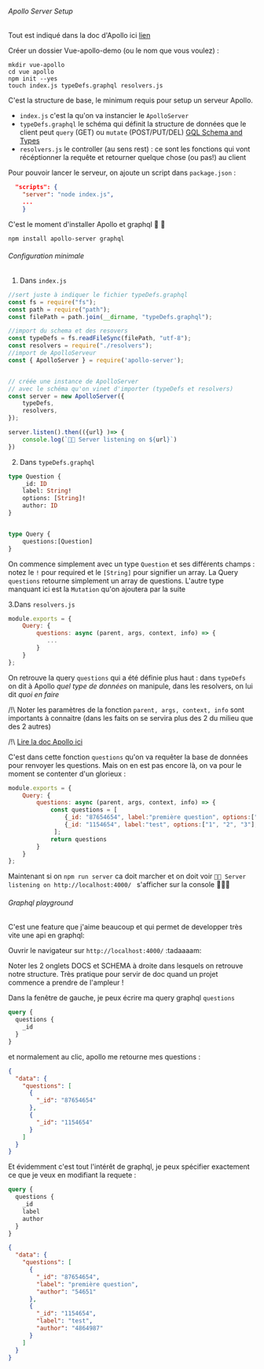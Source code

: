 ###### Apollo Server Setup

Tout est indiqué dans la doc d'Apollo ici [lien](https://www.apollographql.com/docs/apollo-server/getting-started/)

Créer un dossier Vue-apollo-demo (ou le nom que vous voulez) : 

```
mkdir vue-apollo
cd vue apollo
npm init --yes
touch index.js typeDefs.graphql resolvers.js

```
C'est la structure de base, le minimum requis pour setup un serveur Apollo.

- `index.js` c'est la qu'on va instancier le `ApolloServer` 
- `typeDefs.graphql` le schéma qui définit la structure de données que le client peut `query` (GET) ou `mutate` (POST/PUT/DEL) [GQL Schema and Types](https://graphql.org/learn/schema/)
- `resolvers.js` le controller (au sens rest) : ce sont les fonctions qui vont récéptionner la requête et retourner quelque chose (ou pas!) au client

Pour pouvoir lancer le serveur, on ajoute un script dans `package.json` :

```json
  "scripts": {
    "server": "node index.js",
    ...
    }
```

C'est le moment d'installer Apollo et graphql 🚀 🚀
```shell script
npm install apollo-server graphql
```

###### Configuration minimale

1. Dans `index.js`

```js
//sert juste à indiquer le fichier typeDefs.graphql
const fs = require("fs");
const path = require("path");
const filePath = path.join(__dirname, "typeDefs.graphql");

//import du schema et des resovers
const typeDefs = fs.readFileSync(filePath, "utf-8");
const resolvers = require("./resolvers");
//import de ApolloServeur
const { ApolloServer } = require('apollo-server');


// créée une instance de ApolloServer 
// avec le schéma qu'on vinet d'importer (typeDefs et resolvers)
const server = new ApolloServer({
    typeDefs,
    resolvers,
});

server.listen().then(({url} )=> {
    console.log(`🤖🤖 Server listening on ${url}`)
})
```

2. Dans `typeDefs.graphql`

```graphql
type Question {
    _id: ID
    label: String!
    options: [String]!
    author: ID
}


type Query {
    questions:[Question]
}

```

On commence simplement avec un type `Question` et ses différents champs : 
notez le `!` pour required et le `[String]` pour signifier un array.
La Query `questions`  retourne simplement un array de questions. 
L'autre type manquant ici est la `Mutation` qu'on ajoutera par la suite


3.Dans `resolvers.js`

```js
module.exports = {
    Query: {
        questions: async (parent, args, context, info) => {
           ...
        }
    }
};

```

On retrouve la query `questions` qui a été définie plus haut : dans `typeDefs` on dit à Apollo _quel type de données_ on manipule, dans les resolvers, on lui dit _quoi en faire_  

/!\ Noter les paramètres de la fonction `parent, args, context, info` sont importants à connaitre (dans les faits on se servira plus des 2 du milieu que des 2 autres)

/!\ [Lire la doc Apollo ici](https://www.apollographql.com/docs/apollo-server/data/data/#resolver-type-signature)

C'est dans cette fonction `questions` qu'on va requêter la base de données pour renvoyer les questions.
Mais on en est pas encore là, on va pour le moment se contenter d'un glorieux : 

```js
module.exports = {
    Query: {
        questions: async (parent, args, context, info) => {
            const questions = [
                {_id: "87654654", label:"première question", options:["1", "2", "3"], author: "54651"},
                {_id: "1154654", label:"test", options:["1", "2", "3"], author: "4864987"}
             ];
            return questions
        }
    }
};

```

Maintenant si on `npm run server` ca doit marcher et on doit voir `🤖🤖 Server listening on http://localhost:4000/
` s'afficher sur la console 🕺🕺🕺


###### Graphql playground

C'est une feature que j'aime beaucoup et qui permet de developper très vite une api en graphql:

Ouvrir le navigateur sur `http://localhost:4000/` :tadaaaam:

Noter les 2 onglets DOCS et SCHEMA à droite dans lesquels on retrouve notre structure. Très pratique pour servir de doc quand un projet commence a prendre de l'ampleur !

Dans la fenêtre de gauche, je peux écrire ma query graphql `questions`

```graphql
query {
  questions {
    _id
  }
}

```
et normalement au clic, apollo me retourne mes questions : 

```json
{
  "data": {
    "questions": [
      {
        "_id": "87654654"
      },
      {
        "_id": "1154654"
      }
    ]
  }
}
```

Et évidemment c'est tout l'intérêt de graphql, je peux spécifier exactement ce que je veux en modifiant la requete : 

```graphql
query {
  questions {
    _id
    label
    author
  }
}

```

```json
{
  "data": {
    "questions": [
      {
        "_id": "87654654",
        "label": "première question",
        "author": "54651"
      },
      {
        "_id": "1154654",
        "label": "test",
        "author": "4864987"
      }
    ]
  }
}
```
